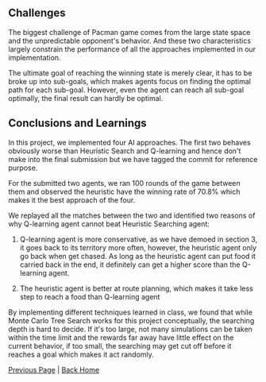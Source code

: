 ## Challenges 

The biggest challenge of Pacman game comes from the large state space and the unpredictable opponent's behavior. And these two characteristics largely constrain the performance of all the approaches implemented in our implementation.

The ultimate goal of reaching the winning state is merely clear, it has to be broke up into sub-goals, which makes agents focus on finding the optimal path for each sub-goal.  However, even the agent can reach all sub-goal optimally, the final result can hardly be optimal.

## Conclusions and Learnings

In this project, we implemented four AI approaches. The first two behaves obviously worse than Heuristic Search and Q-learning and hence don't make into the final submission but we have tagged the commit for reference purpose. 

For the submitted two agents, we ran 100 rounds of the game between them and observed the heuristic have the winning rate of 70.8% which makes it the best approach of the four.  

We replayed all the matches between the two and identified two reasons of why Q-learning agent cannot beat Heuristic Searching agent:

1. Q-learning agent is more conservative, as we have demoed in section 3, it goes back to its territory more often, however, the heuristic agent only go back when get chased. As long as the heuristic agent can put food it carried back in the end, it definitely can get a higher score than the Q-learning agent.

2. The heuristic agent is better at route planning, which makes it take less step to reach a food than Q-learning agent

By implementing different techniques learned in class, we found that while Monte Carlo Tree Search works for this project conceptually, the searching depth is hard to decide. If it's too large, not many simulations can be taken within the time limit and the rewards far away have little effect on the current behavior, if too small, the searching may get cut off before it reaches a goal which makes it act randomly.



[Previous Page](/3_approach_evolution) | [Back Home](/)